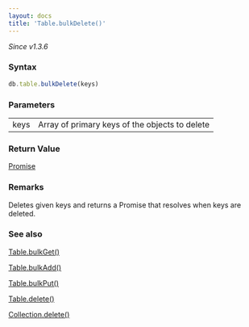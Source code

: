 ```yaml
---
layout: docs
title: 'Table.bulkDelete()'
---
```


*Since v1.3.6*

### Syntax

```javascript
db.table.bulkDelete(keys)
```

### Parameters

<table>
<tr><td>keys</td><td>Array of primary keys of the objects to delete</td></tr>
</table>

### Return Value

[Promise](/docs/Promise/Promise)

### Remarks

Deletes given keys and returns a Promise that resolves when keys are deleted.

### See also

[Table.bulkGet()](/docs/Table/Table.bulkGet())

[Table.bulkAdd()](/docs/Table/Table.bulkAdd())

[Table.bulkPut()](/docs/Table/Table.bulkPut())

[Table.delete()](/docs/Table/Table.delete())

[Collection.delete()](/docs/Collection/Collection.delete())
